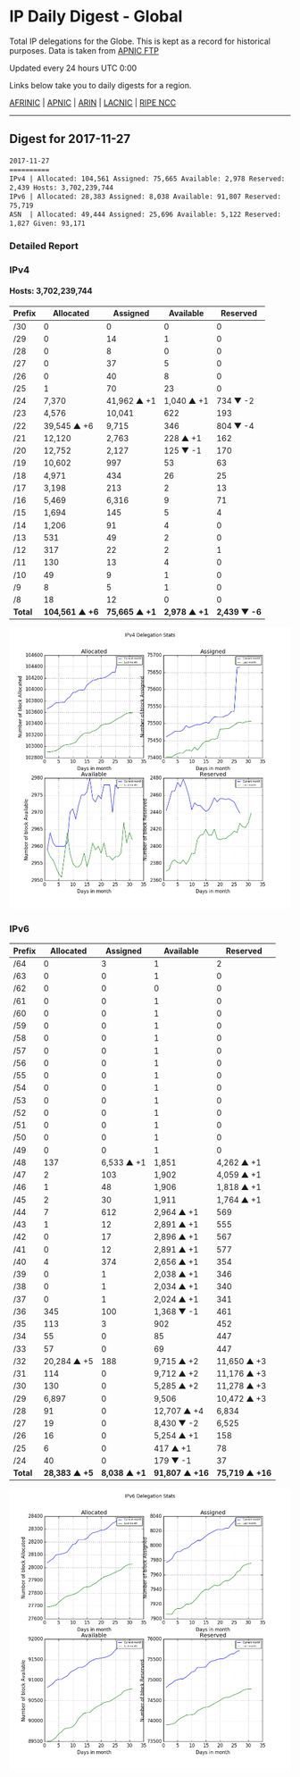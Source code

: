 # IP Daily Digest - Global

Total IP delegations for the Globe. This is kept as a record for historical purposes. Data is taken from [APNIC FTP](https://ftp.apnic.net/)

Updated every 24 hours UTC 0:00

Links below take you to daily digests for a region.

[AFRINIC](./archives/AFRINIC/) | [APNIC](./archives/APNIC/) | [ARIN](./archives/ARIN/) | [LACNIC](./archives/LACNIC/) | [RIPE NCC](./archives/RIPE_NCC/)

---

## Digest for 2017-11-27
```
2017-11-27
==========
IPv4 | Allocated: 104,561 Assigned: 75,665 Available: 2,978 Reserved: 2,439 Hosts: 3,702,239,744
IPv6 | Allocated: 28,383 Assigned: 8,038 Available: 91,807 Reserved: 75,719
ASN  | Allocated: 49,444 Assigned: 25,696 Available: 5,122 Reserved: 1,827 Given: 93,171
```

### Detailed Report

### IPv4

#### Hosts: **3,702,239,744**

| Prefix | Allocated | Assigned | Available | Reserved |
| ----- | ----- | ----- | ----- | ----- |
| /30 | 0 | 0 | 0 | 0 |
| /29 | 0 | 14 | 1 | 0 |
| /28 | 0 | 8 | 0 | 0 |
| /27 | 0 | 37 | 5 | 0 |
| /26 | 0 | 40 | 8 | 0 |
| /25 | 1 | 70 | 23 | 0 |
| /24 | 7,370 | 41,962 ▲ +1 | 1,040 ▲ +1 | 734 ▼ -2 |
| /23 | 4,576 | 10,041 | 622 | 193 |
| /22 | 39,545 ▲ +6 | 9,715 | 346 | 804 ▼ -4 |
| /21 | 12,120 | 2,763 | 228 ▲ +1 | 162 |
| /20 | 12,752 | 2,127 | 125 ▼ -1 | 170 |
| /19 | 10,602 | 997 | 53 | 63 |
| /18 | 4,971 | 434 | 26 | 25 |
| /17 | 3,198 | 213 | 2 | 13 |
| /16 | 5,469 | 6,316 | 9 | 71 |
| /15 | 1,694 | 145 | 5 | 4 |
| /14 | 1,206 | 91 | 4 | 0 |
| /13 | 531 | 49 | 2 | 0 |
| /12 | 317 | 22 | 2 | 1 |
| /11 | 130 | 13 | 4 | 0 |
| /10 | 49 | 9 | 1 | 0 |
| /9 | 8 | 5 | 1 | 0 |
| /8 | 18 | 12 | 0 | 0 |
| **Total** | **104,561 ▲ +6** | **75,665 ▲ +1** | **2,978 ▲ +1** | **2,439 ▼ -6** |

![ipv4-stats](ipv4-figure.png)

### IPv6

| Prefix | Allocated | Assigned | Available | Reserved |
| ----- | ----- | ----- | ----- | ----- |
| /64 | 0 | 3 | 1 | 2 |
| /63 | 0 | 0 | 1 | 0 |
| /62 | 0 | 0 | 0 | 0 |
| /61 | 0 | 0 | 1 | 0 |
| /60 | 0 | 0 | 1 | 0 |
| /59 | 0 | 0 | 1 | 0 |
| /58 | 0 | 0 | 1 | 0 |
| /57 | 0 | 0 | 1 | 0 |
| /56 | 0 | 0 | 1 | 0 |
| /55 | 0 | 0 | 1 | 0 |
| /54 | 0 | 0 | 1 | 0 |
| /53 | 0 | 0 | 1 | 0 |
| /52 | 0 | 0 | 1 | 0 |
| /51 | 0 | 0 | 1 | 0 |
| /50 | 0 | 0 | 1 | 0 |
| /49 | 0 | 0 | 1 | 0 |
| /48 | 137 | 6,533 ▲ +1 | 1,851 | 4,262 ▲ +1 |
| /47 | 2 | 103 | 1,902 | 4,059 ▲ +1 |
| /46 | 1 | 48 | 1,906 | 1,818 ▲ +1 |
| /45 | 2 | 30 | 1,911 | 1,764 ▲ +1 |
| /44 | 7 | 612 | 2,964 ▲ +1 | 569 |
| /43 | 1 | 12 | 2,891 ▲ +1 | 555 |
| /42 | 0 | 17 | 2,896 ▲ +1 | 567 |
| /41 | 0 | 12 | 2,891 ▲ +1 | 577 |
| /40 | 4 | 374 | 2,656 ▲ +1 | 354 |
| /39 | 0 | 1 | 2,038 ▲ +1 | 346 |
| /38 | 0 | 1 | 2,034 ▲ +1 | 340 |
| /37 | 0 | 1 | 2,024 ▲ +1 | 341 |
| /36 | 345 | 100 | 1,368 ▼ -1 | 461 |
| /35 | 113 | 3 | 902 | 452 |
| /34 | 55 | 0 | 85 | 447 |
| /33 | 57 | 0 | 69 | 447 |
| /32 | 20,284 ▲ +5 | 188 | 9,715 ▲ +2 | 11,650 ▲ +3 |
| /31 | 114 | 0 | 9,712 ▲ +2 | 11,176 ▲ +3 |
| /30 | 130 | 0 | 5,285 ▲ +2 | 11,278 ▲ +3 |
| /29 | 6,897 | 0 | 9,506 | 10,472 ▲ +3 |
| /28 | 91 | 0 | 12,707 ▲ +4 | 6,834 |
| /27 | 19 | 0 | 8,430 ▼ -2 | 6,525 |
| /26 | 16 | 0 | 5,254 ▲ +1 | 158 |
| /25 | 6 | 0 | 417 ▲ +1 | 78 |
| /24 | 40 | 0 | 179 ▼ -1 | 37 |
| **Total** | **28,383 ▲ +5** | **8,038 ▲ +1** | **91,807 ▲ +16** | **75,719 ▲ +16** |

![ipv6-stats](ipv6-figure.png)